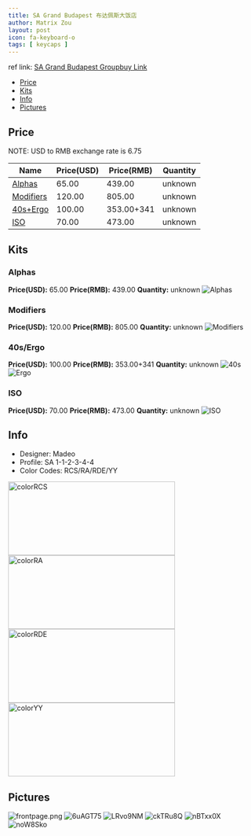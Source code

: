 ```yaml
---
title: SA Grand Budapest 布达佩斯大饭店
author: Matrix Zou
layout: post
icon: fa-keyboard-o
tags: [ keycaps ]
---
```


ref link: [SA Grand Budapest Groupbuy Link](https://geekhack.org/index.php?topic=85413.0)

* [Price](#price)
* [Kits](#kits)
* [Info](#info)
* [Pictures](#pictures)

## Price

NOTE: USD to RMB exchange rate is 6.75

| Name          | Price(USD)    | Price(RMB)  | Quantity |
| ------------- | ------------- | ----------- | -------- |
|[Alphas](#alphas)|65.00|439.00|unknown|
|[Modifiers](#modifiers)|120.00|805.00|unknown|
|[40s+Ergo](#40s-ergo)|100.00|353.00+341|unknown|
|[ISO](#iso)|70.00|473.00|unknown|

## Kits
### Alphas
**Price(USD):** 65.00	**Price(RMB):** 439.00	**Quantity:** unknown
<img src="{{ 'assets/images/grandbudapest/kits_pics/alphas.png' | relative_url }}" alt="Alphas" class="image featured">

### Modifiers
**Price(USD):** 120.00	**Price(RMB):** 805.00	**Quantity:** unknown
<img src="{{ 'assets/images/grandbudapest/kits_pics/modifiers.jpg' | relative_url }}" alt="Modifiers" class="image featured">

### 40s/Ergo
**Price(USD):** 100.00	**Price(RMB):** 353.00+341	**Quantity:** unknown
<img src="{{ 'assets/images/grandbudapest/kits_pics/40s.jpg' | relative_url }}" alt="40s" class="image featured">
<img src="{{ 'assets/images/grandbudapest/kits_pics/ergo.jpg' | relative_url }}" alt="Ergo" class="image featured">

### ISO
**Price(USD):** 70.00	**Price(RMB):** 473.00	**Quantity:** unknown
<img src="{{ 'assets/images/grandbudapest/kits_pics/iso.jpg' | relative_url }}" alt="ISO" class="image featured">

## Info
* Designer: Madeo
* Profile: SA 1-1-2-3-4-4
* Color Codes: RCS/RA/RDE/YY  
<img src="{{ 'assets/images/SP_ColorCodes/abs/SP_Abs_ColorCodes_RCS.png' | relative_url }}" alt="colorRCS" height="150" width="340">
<img src="{{ 'assets/images/SP_ColorCodes/abs/SP_Abs_ColorCodes_RA.png' | relative_url }}" alt="colorRA" height="150" width="340">
<img src="{{ 'assets/images/SP_ColorCodes/abs/SP_Abs_ColorCodes_RDE.png' | relative_url }}" alt="colorRDE" height="150" width="340">
<img src="{{ 'assets/images/SP_ColorCodes/abs/SP_Abs_ColorCodes_YY.png' | relative_url }}" alt="colorYY" height="150" width="340">

## Pictures
<img src="{{ 'assets/images/grandbudapest/rendering_pics/frontpage.png' | relative_url }}" alt="frontpage.png" class="image featured">
<img src="{{ 'assets/images/grandbudapest/rendering_pics/6uAGT75.jpg' | relative_url }}" alt="6uAGT75" class="image featured">
<img src="{{ 'assets/images/grandbudapest/rendering_pics/LRvo9NM.jpg' | relative_url }}" alt="LRvo9NM" class="image featured">
<img src="{{ 'assets/images/grandbudapest/rendering_pics/ckTRu8Q.jpg' | relative_url }}" alt="ckTRu8Q" class="image featured">
<img src="{{ 'assets/images/grandbudapest/rendering_pics/nBTxx0X.jpg' | relative_url }}" alt="nBTxx0X" class="image featured">
<img src="{{ 'assets/images/grandbudapest/rendering_pics/noW8Sko.jpg' | relative_url }}" alt="noW8Sko" class="image featured">
